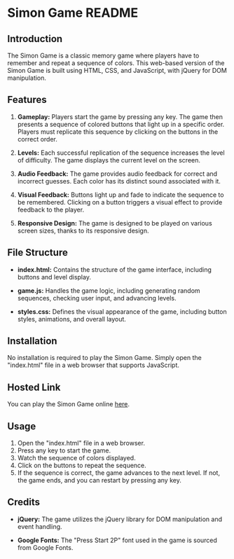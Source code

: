 # Simon Game README

## Introduction

The Simon Game is a classic memory game where players have to remember and repeat a sequence of colors. This web-based version of the Simon Game is built using HTML, CSS, and JavaScript, with jQuery for DOM manipulation.

## Features

1. **Gameplay:** Players start the game by pressing any key. The game then presents a sequence of colored buttons that light up in a specific order. Players must replicate this sequence by clicking on the buttons in the correct order.

2. **Levels:** Each successful replication of the sequence increases the level of difficulty. The game displays the current level on the screen.

3. **Audio Feedback:** The game provides audio feedback for correct and incorrect guesses. Each color has its distinct sound associated with it.

4. **Visual Feedback:** Buttons light up and fade to indicate the sequence to be remembered. Clicking on a button triggers a visual effect to provide feedback to the player.

5. **Responsive Design:** The game is designed to be played on various screen sizes, thanks to its responsive design.

## File Structure

- **index.html:** Contains the structure of the game interface, including buttons and level display.
  
- **game.js:** Handles the game logic, including generating random sequences, checking user input, and advancing levels.
  
- **styles.css:** Defines the visual appearance of the game, including button styles, animations, and overall layout.

## Installation

No installation is required to play the Simon Game. Simply open the "index.html" file in a web browser that supports JavaScript.

## Hosted Link

You can play the Simon Game online [here](https://akshar625.github.io/Simon_Game/).

## Usage

1. Open the "index.html" file in a web browser.
2. Press any key to start the game.
3. Watch the sequence of colors displayed.
4. Click on the buttons to repeat the sequence.
5. If the sequence is correct, the game advances to the next level. If not, the game ends, and you can restart by pressing any key.

## Credits

- **jQuery:** The game utilizes the jQuery library for DOM manipulation and event handling.
  
- **Google Fonts:** The "Press Start 2P" font used in the game is sourced from Google Fonts.
  

